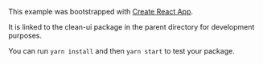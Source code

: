 This example was bootstrapped with [Create React App](https://github.com/facebook/create-react-app).

It is linked to the clean-ui package in the parent directory for development purposes.

You can run `yarn install` and then `yarn start` to test your package.
